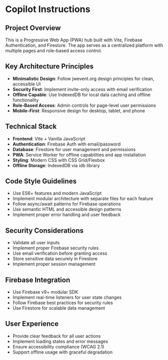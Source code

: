 # Copilot Instructions

<!-- Use this file to provide workspace-specific custom instructions to Copilot. For more details, visit https://code.visualstudio.com/docs/copilot/copilot-customization#_use-a-githubcopilotinstructionsmd-file -->

## Project Overview
This is a Progressive Web App (PWA) hub built with Vite, Firebase Authentication, and Firestore. The app serves as a centralized platform with multiple pages and role-based access control.

## Key Architecture Principles
- **Minimalistic Design**: Follow jwevent.org design principles for clean, accessible UI
- **Security First**: Implement invite-only access with email verification
- **Offline Capable**: Use IndexedDB for local data caching and offline functionality
- **Role-Based Access**: Admin controls for page-level user permissions
- **Mobile-First**: Responsive design for desktop, tablet, and phone

## Technical Stack
- **Frontend**: Vite + Vanilla JavaScript
- **Authentication**: Firebase Auth with email/password
- **Database**: Firestore for user management and permissions
- **PWA**: Service Worker for offline capabilities and app installation
- **Styling**: Modern CSS with CSS Grid/Flexbox
- **Offline Storage**: IndexedDB via idb library

## Code Style Guidelines
- Use ES6+ features and modern JavaScript
- Implement modular architecture with separate files for each feature
- Follow async/await patterns for Firebase operations
- Use semantic HTML and accessible design patterns
- Implement proper error handling and user feedback

## Security Considerations
- Validate all user inputs
- Implement proper Firebase security rules
- Use email verification before granting access
- Store sensitive data securely in Firestore
- Implement proper session management

## Firebase Integration
- Use Firebase v9+ modular SDK
- Implement real-time listeners for user state changes
- Follow Firebase best practices for security rules
- Use Firestore for scalable data management

## User Experience
- Provide clear feedback for all user actions
- Implement loading states and error messages
- Ensure accessibility compliance (WCAG 2.1)
- Support offline usage with graceful degradation
